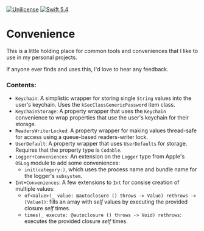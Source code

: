 [![Unilicense](https://img.shields.io/badge/license-Unilicense-brightgreen)](https://unlicense.org)
[![Swift 5.4](https://img.shields.io/badge/Swift-5.4-blue)](https://swift.org)

# Convenience

This is a little holding place for common tools and conveniences that I like to use in my personal projects.

If anyone ever finds and uses this, I'd love to hear any feedback.

### Contents:

* `Keychain`: A simplistic wrapper for storing single `String` values into the user's keychain. Uses the `kSecClassGenericPassword` item class.
* `KeychainStorage`: A property wrapper that uses the `Keychain` convenience to wrap properties that use the user's keychain for their storage.
* `ReadersWriterLocked`: A property wrapper for making values thread-safe for access using a queue-based readers-writer lock.
* `UserDefault`: A property wrapper that uses `UserDefaults` for storage. Requires that the property type is `Codable`.
* `Logger+Conveniences`: An extension on the `Logger` type from Apple's `OSLog` module to add some conveniences:
    * `init(category:)`, which uses the process name and bundle name for the logger's `subsystem`.
* `Int+Conveniences`: A few extensions to `Int` for consise creation of multiple values:
    * `of<Value>(_ value: @autoclosure () throws -> Value) rethrows -> [Value])`: fills an array with _self_ values by executing the provided closure _self_ times.
    * `times(_ execute: @autoclosure () throws -> Void) rethrows`: executes the provided closure _self_ times.
